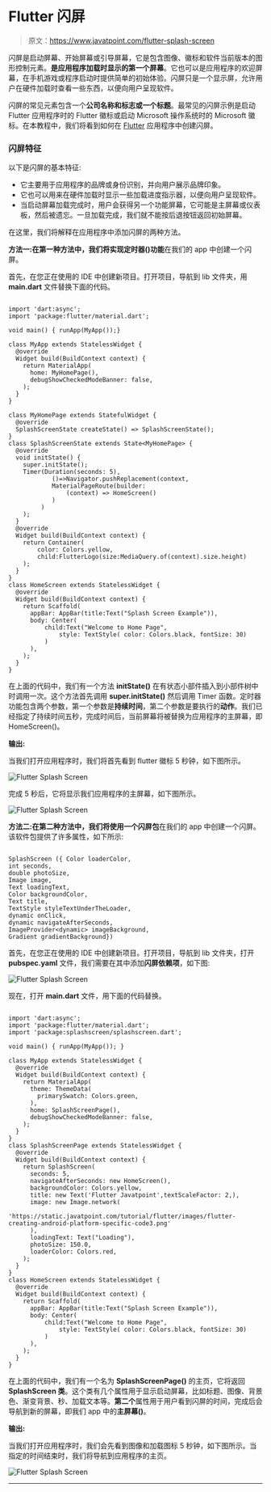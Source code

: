 # Flutter 闪屏

> 原文：<https://www.javatpoint.com/flutter-splash-screen>

闪屏是启动屏幕、开始屏幕或引导屏幕，它是包含图像、徽标和软件当前版本的图形控制元素。**是应用程序加载时显示的第一个屏幕**。它也可以是应用程序的欢迎屏幕，在手机游戏或程序启动时提供简单的初始体验。闪屏只是一个显示屏，允许用户在硬件加载时查看一些东西，以便向用户呈现软件。

闪屏的常见元素包含一个**公司名称和标志或一个标题**。最常见的闪屏示例是启动 Flutter 应用程序时的 Flutter 徽标或启动 Microsoft 操作系统时的 Microsoft 徽标。在本教程中，我们将看到如何在 [Flutter](https://www.javatpoint.com/flutter) 应用程序中创建闪屏。

### 闪屏特征

以下是闪屏的基本特征:

*   它主要用于应用程序的品牌或身份识别，并向用户展示品牌印象。
*   它也可以用来在硬件加载时显示一些加载进度指示器，以便向用户呈现软件。
*   当启动屏幕加载完成时，用户会获得另一个功能屏幕，它可能是主屏幕或仪表板，然后被遗忘。一旦加载完成，我们就不能按后退按钮返回初始屏幕。

在这里，我们将解释在应用程序中添加闪屏的两种方法。

**方法一:**在第一种方法中，我们将实现**定时器()功能**在我们的 app 中创建一个闪屏。

首先，在您正在使用的 IDE 中创建新项目。打开项目，导航到 lib 文件夹，用 **main.dart** 文件替换下面的代码。

```

import 'dart:async';
import 'package:flutter/material.dart';

void main() { runApp(MyApp());}

class MyApp extends StatelessWidget {
  @override
  Widget build(BuildContext context) {
    return MaterialApp(
      home: MyHomePage(),
      debugShowCheckedModeBanner: false,
    );
  }
}

class MyHomePage extends StatefulWidget {
  @override
  SplashScreenState createState() => SplashScreenState();
}
class SplashScreenState extends State<MyHomePage> {
  @override
  void initState() {
    super.initState();
    Timer(Duration(seconds: 5),
            ()=>Navigator.pushReplacement(context,
            MaterialPageRoute(builder:
                (context) => HomeScreen()
            )
         )
    );
  }
  @override
  Widget build(BuildContext context) {
    return Container(
        color: Colors.yellow,
        child:FlutterLogo(size:MediaQuery.of(context).size.height)
    );
  }
}
class HomeScreen extends StatelessWidget {
  @override
  Widget build(BuildContext context) {
    return Scaffold(
      appBar: AppBar(title:Text("Splash Screen Example")),
      body: Center(
          child:Text("Welcome to Home Page",
              style: TextStyle( color: Colors.black, fontSize: 30)
          )
      ),
    );
  }
}

```

在上面的代码中，我们有一个方法 **initState()** 在有状态小部件插入到小部件树中时调用一次。这个方法首先调用 **super.initState()** 然后调用 Timer 函数。定时器功能包含两个参数，第一个参数是**持续时间**，第二个参数是要执行的**动作**。我们已经指定了持续时间五秒，完成时间后，当前屏幕将被替换为应用程序的主屏幕，即 HomeScreen()。

**输出:**

当我们打开应用程序时，我们将首先看到 flutter 徽标 5 秒钟，如下图所示。

![Flutter Splash Screen](img/aebc9017fe317c87f0cd86cd20287e07.png)

完成 5 秒后，它将显示我们应用程序的主屏幕，如下图所示。

![Flutter Splash Screen](img/091cd0e609b69a75beaceee9a678103a.png)

**方法二:**在第二种方法中，我们将使用一个**闪屏包**在我们的 app 中创建一个闪屏。该软件包提供了许多属性，如下所示:

```

SplashScreen ({ Color loaderColor,
int seconds, 
double photoSize, 
Image image, 
Text loadingText, 
Color backgroundColor,
Text title, 
TextStyle styleTextUnderTheLoader, 
dynamic onClick, 
dynamic navigateAfterSeconds, 
ImageProvider<dynamic> imageBackground, 
Gradient gradientBackground})

```

首先，在您正在使用的 IDE 中创建新项目。打开项目，导航到 lib 文件夹，打开 **pubspec.yaml** 文件，我们需要在其中添加**闪屏依赖项**，如下图:

![Flutter Splash Screen](img/84ff5e1c2e94eebb06a8200edd4eb4f7.png)

现在，打开 **main.dart** 文件，用下面的代码替换。

```

import 'dart:async';
import 'package:flutter/material.dart';
import 'package:splashscreen/splashscreen.dart';

void main() { runApp(MyApp()); }

class MyApp extends StatelessWidget {
  @override
  Widget build(BuildContext context) {
    return MaterialApp(
      theme: ThemeData(
        primarySwatch: Colors.green,
      ),
      home: SplashScreenPage(),
      debugShowCheckedModeBanner: false,
    );
  }
}
class SplashScreenPage extends StatelessWidget {
  @override
  Widget build(BuildContext context) {
    return SplashScreen(
      seconds: 5,
      navigateAfterSeconds: new HomeScreen(),
      backgroundColor: Colors.yellow,
      title: new Text('Flutter Javatpoint',textScaleFactor: 2,),
      image: new Image.network(
          'https://static.javatpoint.com/tutorial/flutter/images/flutter-creating-android-platform-specific-code3.png'
      ),
      loadingText: Text("Loading"),
      photoSize: 150.0,
      loaderColor: Colors.red,
    );
  }
}
class HomeScreen extends StatelessWidget {
  @override
  Widget build(BuildContext context) {
    return Scaffold(
      appBar: AppBar(title:Text("Splash Screen Example")),
      body: Center(
          child:Text("Welcome to Home Page",
              style: TextStyle( color: Colors.black, fontSize: 30)
          )
      ),
    );
  }
}

```

在上面的代码中，我们有一个名为 **SplashScreenPage()** 的主页，它将返回 **SplashScreen 类**。这个类有几个属性用于显示启动屏幕，比如标题、图像、背景色、渐变背景、秒、加载文本等。**第二个**属性用于用户看到闪屏的时间，完成后会导航到新的屏幕，即我们 app 中的**主屏幕()**。

**输出:**

当我们打开应用程序时，我们会先看到图像和加载图标 5 秒钟，如下图所示。当指定的时间结束时，我们将导航到应用程序的主页。

![Flutter Splash Screen](img/66fb0b3b4814c82a326ebd5741892177.png)

* * *